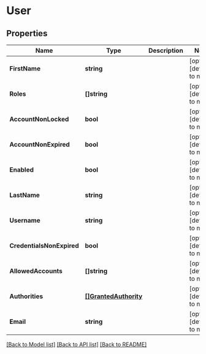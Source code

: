 # User

## Properties
Name | Type | Description | Notes
------------ | ------------- | ------------- | -------------
**FirstName** | **string** |  | [optional] [default to null]
**Roles** | **[]string** |  | [optional] [default to null]
**AccountNonLocked** | **bool** |  | [optional] [default to null]
**AccountNonExpired** | **bool** |  | [optional] [default to null]
**Enabled** | **bool** |  | [optional] [default to null]
**LastName** | **string** |  | [optional] [default to null]
**Username** | **string** |  | [optional] [default to null]
**CredentialsNonExpired** | **bool** |  | [optional] [default to null]
**AllowedAccounts** | **[]string** |  | [optional] [default to null]
**Authorities** | [**[]GrantedAuthority**](GrantedAuthority.md) |  | [optional] [default to null]
**Email** | **string** |  | [optional] [default to null]

[[Back to Model list]](../README.md#documentation-for-models) [[Back to API list]](../README.md#documentation-for-api-endpoints) [[Back to README]](../README.md)


